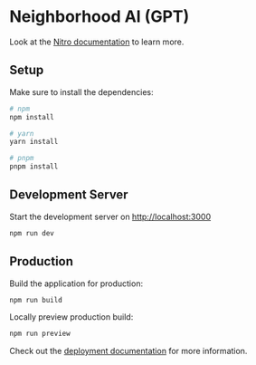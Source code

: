 # Neighborhood AI (GPT)

Look at the [Nitro documentation](https://nitro.unjs.io/) to learn more.

## Setup

Make sure to install the dependencies:

```bash
# npm
npm install

# yarn
yarn install

# pnpm
pnpm install
```

## Development Server

Start the development server on <http://localhost:3000>

```bash
npm run dev
```

## Production

Build the application for production:

```bash
npm run build
```

Locally preview production build:

```bash
npm run preview
```

Check out the [deployment documentation](https://nitro.unjs.io/deploy) for more information.
